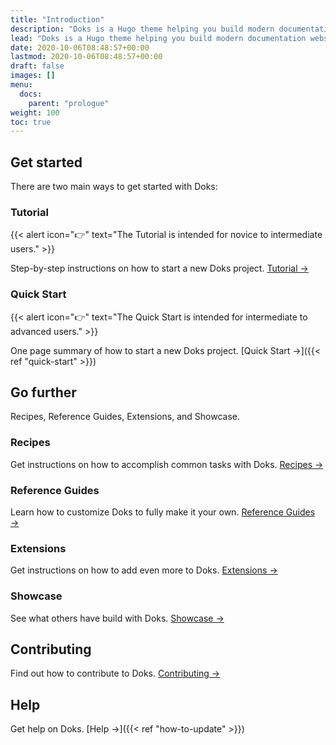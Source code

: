 ```yaml
---
title: "Introduction"
description: "Doks is a Hugo theme helping you build modern documentation websites that are secure, fast, and SEO-ready — by default."
lead: "Doks is a Hugo theme helping you build modern documentation websites that are secure, fast, and SEO-ready — by default."
date: 2020-10-06T08:48:57+00:00
lastmod: 2020-10-06T08:48:57+00:00
draft: false
images: []
menu: 
  docs:
    parent: "prologue"
weight: 100
toc: true
---
```


## Get started

There are two main ways to get started with Doks:

### Tutorial

{{< alert icon="👉" text="The Tutorial is intended for novice to intermediate users." >}}

Step-by-step instructions on how to start a new Doks project. [Tutorial →](https://getdoks.org/tutorial/introduction/)

### Quick Start

{{< alert icon="👉" text="The Quick Start is intended for intermediate to advanced users." >}}

One page summary of how to start a new Doks project. [Quick Start →]({{< ref "quick-start" >}})

## Go further

Recipes, Reference Guides, Extensions, and Showcase.

### Recipes

Get instructions on how to accomplish common tasks with Doks. [Recipes →](https://getdoks.org/docs/recipes/project-configuration/)

### Reference Guides

Learn how to customize Doks to fully make it your own. [Reference Guides →](https://getdoks.org/docs/reference-guides/security/)

### Extensions

Get instructions on how to add even more to Doks. [Extensions →](https://getdoks.org/docs/extensions/add-google-fonts/)

### Showcase

See what others have build with Doks. [Showcase →](https://getdoks.org/showcase/causal-data-science-meeting/)

## Contributing

Find out how to contribute to Doks. [Contributing →](https://getdoks.org/docs/contributing/how-to-contribute/)

## Help

Get help on Doks. [Help →]({{< ref "how-to-update" >}})
